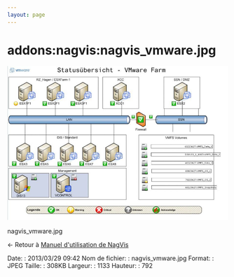 ```yaml
---
layout: page
---
```


addons:nagvis:nagvis\_vmware.jpg
================================

[![nagvis\_vmware.jpg](../../../assets/media/addons/nagvis/nagvis_vmware.jpg@cache=&w=900&h=629 "nagvis_vmware.jpg")](../../../assets/media/addons/nagvis/nagvis_vmware.jpg@cache= "Afficher le fichier original")

nagvis\_vmware.jpg

← Retour à [Manuel d'utilisation de
NagVis](../../../nagios/addons/nagvis/nagvis-manuel-utilisation.html "nagios:addons:nagvis:nagvis-manuel-utilisation")

Date:
:   2013/03/29 09:42
Nom de fichier:
:   nagvis\_vmware.jpg
Format:
:   JPEG
Taille:
:   308KB
Largeur:
:   1133
Hauteur:
:   792

